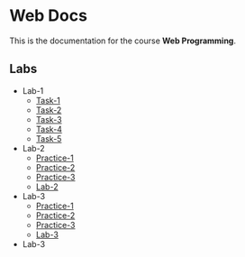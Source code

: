 # Web Docs

This is the documentation for the course **Web Programming**.

## Labs

- Lab-1
    - [Task-1](lab-1/task-1.md)
    - [Task-2](lab-1/task-2.md)
    - [Task-3](lab-1/task-3.md)
    - [Task-4](lab-1/task-4.md)
    - [Task-5](lab-1/task-5.md)
- Lab-2
    - [Practice-1](lab-2/practice-1.md)
    - [Practice-2](lab-2/practice-2.md)
    - [Practice-3](lab-2/practice-3.md)
    - [Lab-2](lab-2/lab-2.md)
- Lab-3
    - [Practice-1](lab-3/practice-1.md)
    - [Practice-2](lab-3/practice-2.md)
    - [Practice-3](lab-3/practice-3.md)
    - [Lab-3](lab-3/lab-3.md)
- Lab-3